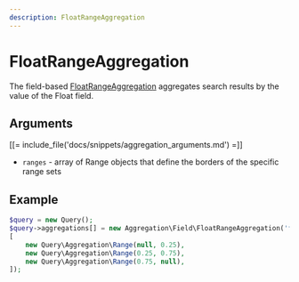 ```yaml
---
description: FloatRangeAggregation
---
```


# FloatRangeAggregation

The field-based [FloatRangeAggregation](../../api/php_api/php_api_reference/classes/Ibexa-Contracts-Core-Repository-Values-Content-Query-Aggregation-Field-FloatRangeAggregation.html) aggregates search results by the value of the Float field.

## Arguments

[[= include_file('docs/snippets/aggregation_arguments.md') =]]
- `ranges` - array of Range objects that define the borders of the specific range sets

## Example

``` php
$query = new Query();
$query->aggregations[] = new Aggregation\Field\FloatRangeAggregation('float', 'product', 'weight',
[
    new Query\Aggregation\Range(null, 0.25),
    new Query\Aggregation\Range(0.25, 0.75),
    new Query\Aggregation\Range(0.75, null),
]);
```
